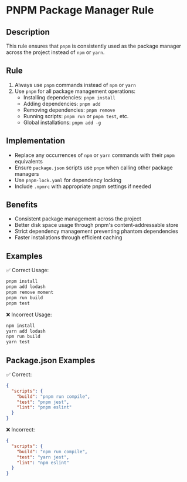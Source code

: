 # PNPM Package Manager Rule

## Description
This rule ensures that `pnpm` is consistently used as the package manager across the project instead of `npm` or `yarn`.

## Rule
1. Always use `pnpm` commands instead of `npm` or `yarn`
2. Use `pnpm` for all package management operations:
   - Installing dependencies: `pnpm install`
   - Adding dependencies: `pnpm add`
   - Removing dependencies: `pnpm remove`
   - Running scripts: `pnpm run` or `pnpm test`, etc.
   - Global installations: `pnpm add -g`

## Implementation
- Replace any occurrences of `npm` or `yarn` commands with their `pnpm` equivalents
- Ensure `package.json` scripts use `pnpm` when calling other package managers
- Use `pnpm-lock.yaml` for dependency locking
- Include `.npmrc` with appropriate pnpm settings if needed

## Benefits
- Consistent package management across the project
- Better disk space usage through pnpm's content-addressable store
- Strict dependency management preventing phantom dependencies
- Faster installations through efficient caching

## Examples

✅ Correct Usage:
```bash
pnpm install
pnpm add lodash
pnpm remove moment
pnpm run build
pnpm test
```

❌ Incorrect Usage:
```bash
npm install
yarn add lodash
npm run build
yarn test
```

## Package.json Examples

✅ Correct:
```json
{
  "scripts": {
    "build": "pnpm run compile",
    "test": "pnpm jest",
    "lint": "pnpm eslint"
  }
}
```

❌ Incorrect:
```json
{
  "scripts": {
    "build": "npm run compile",
    "test": "yarn jest",
    "lint": "npm eslint"
  }
}